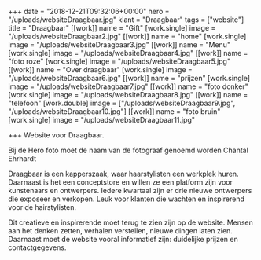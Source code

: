 +++
date = "2018-12-21T09:32:06+00:00"
hero = "/uploads/websiteDraagbaar.jpg"
klant = "Draagbaar"
tags = ["website"]
title = "Draagbaar"
[[work]]
name = "Gift"
[work.single]
image = "/uploads/websiteDraagbaar2.jpg"
[[work]]
name = "home"
[work.single]
image = "/uploads/websiteDraagbaar3.jpg"
[[work]]
name = "Menu"
[work.single]
image = "/uploads/websiteDraagbaar4.jpg"
[[work]]
name = "foto roze"
[work.single]
image = "/uploads/websiteDraagbaar5.jpg"
[[work]]
name = "Over draagbaar"
[work.single]
image = "/uploads/websiteDraagbaar6.jpg"
[[work]]
name = "prijzen"
[work.single]
image = "/uploads/websiteDraagbaar7.jpg"
[[work]]
name = "foto donker"
[work.single]
image = "/uploads/websiteDraagbaar8.jpg"
[[work]]
name = "telefoon"
[work.double]
image = ["/uploads/websiteDraagbaar9.jpg", "/uploads/websiteDraagbaar10.jpg"]
[[work]]
name = "foto bruin"
[work.single]
image = "/uploads/websiteDraagbaar11.jpg"

+++
Website voor Draagbaar.

Bij de Hero foto moet de naam van de fotograaf genoemd worden Chantal Ehrhardt

Draagbaar is een kapperszaak, waar haarstylisten een werkplek huren. Daarnaast is het een conceptstore en willen ze een platform zijn voor kunstenaars en ontwerpers. Iedere kwartaal zijn er drie nieuwe ontwerpers die exposeer en verkopen. Leuk voor klanten die wachten en inspirerend voor de hairstylisten.

Dit creatieve en inspirerende moet terug te zien zijn op de website. Mensen aan het denken zetten, verhalen verstellen, nieuwe dingen laten zien. Daarnaast moet de website vooral informatief zijn: duidelijke prijzen en contactgegevens.